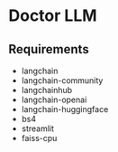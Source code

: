 # Doctor LLM

## Requirements

- langchain
- langchain-community
- langchainhub
- langchain-openai
- langchain-huggingface
- bs4
- streamlit
- faiss-cpu
